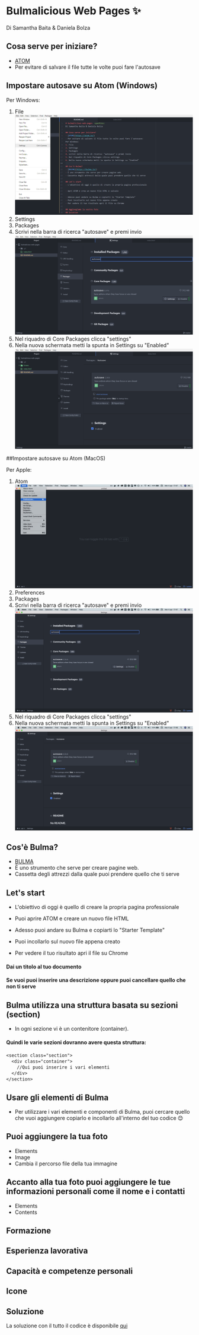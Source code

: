 # Bulmalicious Web Pages :sparkles:
Di Samantha Baita & Daniela Bolza

## Cosa serve per iniziare?
- [ATOM](https://atom.io/)
- Per evitare di salvare il file tutte le volte puoi fare l'autosave


## Impostare autosave su Atom (Windows)
Per Windows:
1. File ![1.File](/Screen/Windows/1_Settings.png)
2. Settings
3. Packages
4. Scrivi nella barra di ricerca "autosave" e premi invio ![2.Packages](/Screen/Windows/2_Packages.png)
5. Nel riquadro di Core Packages clicca "settings"
6. Nella nuova schermata metti la spunta in Settings su "Enabled" ![3.Autosave](/Screen/Windows/3_Autosave.png)

##Impostare autosave su Atom (MacOS)

Per Apple:
1. Atom ![1.File](/Screen/MacOS/1_Settings.png)
2. Preferences
3. Packages
4. Scrivi nella barra di ricerca "autosave" e premi invio ![2.Packages](/Screen/MacOS/2_Packages.png)
5. Nel riquadro di Core Packages clicca "settings"
6. Nella nuova schermata metti la spunta in Settings su "Enabled" ![3.Autosave](/Screen/MacOS/3_Autosave.png)



## Cos'è Bulma?
- [BULMA](https://bulma.io/)
- È uno strumento che serve per creare pagine web.
- Cassetta degli attrezzi dalla quale puoi prendere quello che ti serve

## Let's start
- L'obiettivo di oggi è quello di creare la propria pagina professionale

- Puoi aprire ATOM e creare un nuovo file HTML

- Adesso puoi andare su Bulma e copiarti lo "Starter Template"
- Puoi incollarlo sul nuovo file appena creato
- Per vedere il tuo risultato apri il file su Chrome

#### Dai un titolo al tuo documento

#### Se vuoi puoi inserire una descrizione oppure puoi cancellare quello che non ti serve


## Bulma utilizza una struttura basata su sezioni (section)
- In ogni sezione vi è un contenitore (container).

#### Quindi le varie sezioni dovranno avere questa struttura:
```
<section class="section">
  <div class="container">
    //Qui puoi inserire i vari elementi
  </div>
</section>
```
## Usare gli elementi di Bulma
- Per utilizzare i vari elementi e componenti di Bulma, puoi cercare quello che vuoi aggiungere copiarlo e incollarlo all'interno del tuo codice :blush:

## Puoi aggiungere la tua foto
- Elements
- Image
- Cambia il percorso file della tua immagine

## Accanto alla tua foto puoi aggiungere le tue informazioni personali come il nome e i contatti
- Elements
- Contents

## Formazione

## Esperienza lavorativa

## Capacità e competenze personali

## Icone



## Soluzione

La soluzione con il tutto il codice è disponibile [qui](Soluzione/index.html)
